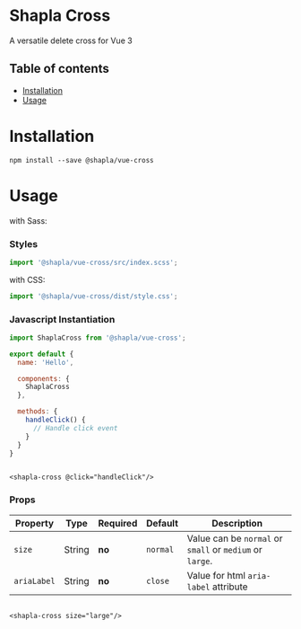 # Shapla Cross

A versatile delete cross for Vue 3

## Table of contents

- [Installation](#installation)
- [Usage](#usage)

# Installation

```
npm install --save @shapla/vue-cross
```

# Usage

with Sass:

### Styles

```js
import '@shapla/vue-cross/src/index.scss';
```

with CSS:

```js
import '@shapla/vue-cross/dist/style.css';
```

### Javascript Instantiation

```js
import ShaplaCross from '@shapla/vue-cross';

export default {
  name: 'Hello',

  components: {
    ShaplaCross
  },

  methods: {
    handleClick() {
      // Handle click event
    }
  }
}

```

```vue

<shapla-cross @click="handleClick"/>
```

### Props

| Property      | Type      | Required  | Default   | Description
|---------------|-----------|-----------|-----------|--------------------------------------------------------
| `size`        | String    | **no**    | `normal`  | Value can be `normal` or `small` or `medium` or `large`.
| `ariaLabel`   | String    | **no**    | `close`   | Value for html `aria-label` attribute

```vue

<shapla-cross size="large"/>
```